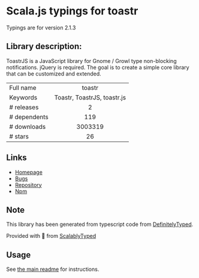 
# Scala.js typings for toastr

Typings are for version 2.1.3

## Library description:
ToastrJS is a JavaScript library for Gnome / Growl type non-blocking notifications. jQuery is required. The goal is to create a simple core library that can be customized and extended.

|                    |                 |
| ------------------ | :-------------: |
| Full name          | toastr |
| Keywords           | Toastr, ToastrJS, toastr.js |
| # releases         | 2 |
| # dependents       | 119 |
| # downloads        | 3003319 |
| # stars            | 26 |

## Links
- [Homepage](http://www.toastrjs.com)
- [Bugs](http://stackoverflow.com/questions/tagged/toastr)
- [Repository](https://github.com/CodeSeven/toastr)
- [Npm](https://www.npmjs.com/package/toastr)
    


## Note
This library has been generated from typescript code from [DefinitelyTyped](https://definitelytyped.org).

Provided with :purple_heart: from [ScalablyTyped](https://github.com/oyvindberg/ScalablyTyped)

## Usage
See [the main readme](../../readme.md) for instructions.


